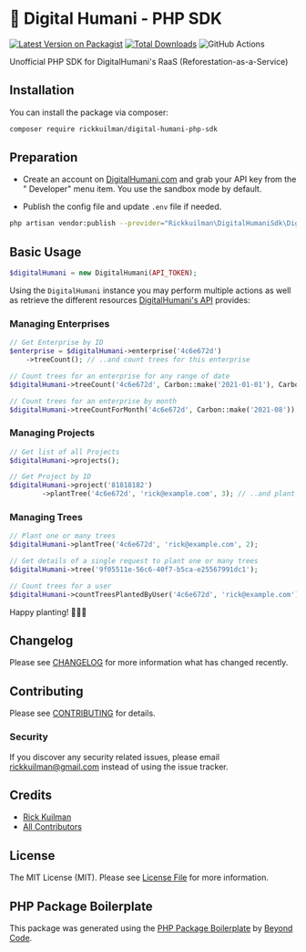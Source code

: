# 🌲 Digital Humani - PHP SDK 

[![Latest Version on Packagist](https://img.shields.io/packagist/v/rickkuilman/digital-humani-php-sdk.svg?style=flat-square)](https://packagist.org/packages/rickkuilman/digital-humani-php-sdk)
[![Total Downloads](https://img.shields.io/packagist/dt/rickkuilman/digital-humani-php-sdk.svg?style=flat-square)](https://packagist.org/packages/rickkuilman/digital-humani-php-sdk)
![GitHub Actions](https://github.com/rickkuilman/digital-humani-php-sdk/actions/workflows/main.yml/badge.svg)

Unofficial PHP SDK for DigitalHumani's RaaS (Reforestation-as-a-Service)

## Installation

You can install the package via composer:

```bash
composer require rickkuilman/digital-humani-php-sdk
```

## Preparation

- Create an account on [DigitalHumani,com](https://my.digitalhumani.com/register) and grab your API key from the "
  Developer" menu item. You use the sandbox mode by default.

- Publish the config file and update `.env` file if needed.

```bash
php artisan vendor:publish --provider="Rickkuilman\DigitalHumaniSdk\DigitalHumaniServiceProvider" --tag=config
```

## Basic Usage

```php
$digitalHumani = new DigitalHumani(API_TOKEN);
```

Using the `DigitalHumani` instance you may perform multiple actions as well as retrieve the different
resources [DigitalHumani's API](https://digitalhumani.com/docs/) provides:

### Managing Enterprises

```php
// Get Enterprise by ID
$enterprise = $digitalHumani->enterprise('4c6e672d')
    ->treeCount(); // ..and count trees for this enterprise

// Count trees for an enterprise for any range of date
$digitalHumani->treeCount('4c6e672d', Carbon::make('2021-01-01'), Carbon::make('2022-01-01'));

// Count trees for an enterprise by month
$digitalHumani->treeCountForMonth('4c6e672d', Carbon::make('2021-08'));
```

### Managing Projects

```php
// Get list of all Projects
$digitalHumani->projects();

// Get Project by ID
$digitalHumani->project('81818182')
        ->plantTree('4c6e672d', 'rick@example.com', 3); // ..and plant tree
```

### Managing Trees

```php
// Plant one or many trees
$digitalHumani->plantTree('4c6e672d', 'rick@example.com', 2);

// Get details of a single request to plant one or many trees
$digitalHumani->tree('9f05511e-56c6-40f7-b5ca-e25567991dc1');

// Count trees for a user
$digitalHumani->countTreesPlantedByUser('4c6e672d', 'rick@example.com');
```

Happy planting! 🌳🌳🌳

## Changelog

Please see [CHANGELOG](CHANGELOG.md) for more information what has changed recently.

## Contributing

Please see [CONTRIBUTING](CONTRIBUTING.md) for details.

### Security

If you discover any security related issues, please email rickkuilman@gmail.com instead of using the issue tracker.

## Credits

- [Rick Kuilman](https://github.com/rickkuilman)
- [All Contributors](../../contributors)

## License

The MIT License (MIT). Please see [License File](LICENSE.md) for more information.

## PHP Package Boilerplate

This package was generated using the [PHP Package Boilerplate](https://laravelpackageboilerplate.com) by [Beyond Code](http://beyondco.de/).
